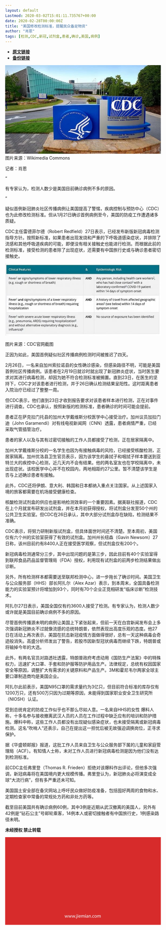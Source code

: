 ```yaml
---
layout: default
Lastmod: 2020-03-02T15:01:11.735767+00:00
date: 2020-02-28T00:00:00Z
title: "美国修改检测标准，提醒民众备足物资"
author: "肖恩"
tags: [检测,CDC,新冠,试剂盒,患者,确诊,美国,病例]
---
```


* [**原文链接**](https://mp.weixin.qq.com/s/e5l7JFg_TrdAcdcWEde77g)
* [**备份链接**](http://archive.today/pA1ip)


![](/images/post/6ec2a913a257745e044f9769c6bf22fa.jpg)图片来源：Wikimedia Commons

  

记者：肖恩

  

“

  

有专家认为，检测人数少是美国目前确诊病例不多的原因。

  

”

疑似首例新冠肺炎社区传播病例让美国提高了警惕，疾病控制与预防中心（CDC）也为此修改检测标准。但从1月21日确诊首例病例至今，美国的防疫工作遭遇诸多质疑。

CDC主任雷德菲尔德（Robert Redfield）27日表示，已经发布新版新冠病毒检测指导方针。按照新标准，如果患者出现发烧和严重的下呼吸道感染症状，并排除了流感和其他呼吸道疾病的可能，即便没有相关接触史也能进行检测。而根据此前的检测标准，接受检测的患者除了出现症状，还需要有中国旅行史或与确诊患者密切接触史。

![](/images/post/c40c23083be59bd55d9e7a56ee09c80a.jpg)

图片来源：CDC官网截图

正因为如此，美国首例疑似社区传播病例检测时间被推迟了四天。

2月26日，一名来自加州索拉诺县的女性确诊感染，但感染路径不明，可能是美国首例社区传播病例。该患者在2月19日就诊时就出现了新冠肺炎症状，当时医生要求对其进行病毒检测，却因为她不符合检测标准被搁置。直到23日，在医生的坚持下，CDC才对该患者进行检测，并于26日确认检测结果呈阳性。这时距离患者入院治疗已经过了整整一周。

但CDC表示，他们直到23日才收到报告要求对该患者样本进行检测，正在对事件进行调查。CDC也承认，按照新版的检测标准，患者确诊的时间可能会提前。

患者正在萨克拉门托县的加州大学戴维斯分校医学中心接受治疗。加州议员加拉门迪（John Garamendi）对有线电视新闻网（CNN）透露，患者病情严重，已经采取气管插管治疗。

患者的家人以及与其有过密切接触的工作人员都接受了检测，正在居家隔离中。

加州大学戴维斯分校的一名学生也因为有接触病毒的风险，已经接受核酸检测，正居家隔离。加州优洛县卫生官员表示，因为该学生的鼻拭子和咽拭子样本要送到亚特兰大的疾控中心检测，近几天内不会有结果。他的两名室友也在学校隔离中，未出现症状。该校医学中心并不在校园内，两地相距约27公里。暂不清楚该学生是否与上述确诊患者有接触。

此外，CDC还将伊朗、意大利、韩国和日本都纳入重点关注国家。从上述国家入境的旅客都需要在机场接受健康检查。

核酸检测试剂盒的供应也是影响检测效率的一个重要因素。据美联社报道，CDC在上个月就宣布研发出试剂盒，并在本月初获得授权，将试剂盒分发至50个州的公共卫生实验室。但CDC在26日承认，其中大部分试剂盒存在缺陷，检测结果不准确。

CDC表示，将努力研制新版试剂盒，但具体面世时间还不清楚。至本周初，美国仅有六个州的实验室获得了有效的试剂盒。加州州长纽森（Gavin Newsom）27日称，该州目前约有8400人正在接受医学观察，但试剂盒仅有200个。

新冠病毒检测通常分三步，其中出现问题的是第三步，因此目前有40个实验室得到联邦食品药品监督管理局（FDA）授权，利用现有试剂盒的前两步检测结果做出诊断。

另外，所有检测样本都需要送至联邦检测中心，进一步拖长了确诊时间。美国卫生与公众服务部（HHS）部长阿扎尔（Alex Azar）表示，到本周末，全国具备检测能力的实验室预计将增加到93个，同时有70个企业正竞相研发“临床诊断”检测技术。

阿扎尔27日表示，美国全国仅有约3600人接受了检测。有专家认为，检测人数少或许就是美国目前确诊病例不多的原因。

尽管首例传播源未明的病例让美国上下紧张起来，但前一天在白宫新闻发布会上多次强调新冠肺炎不过就像流感的总统特朗普，依然表现出高度乐观的态度。他27日在活动上再次表示，美国在抗击新冠疫情方面做得很好，总有一天这种病毒会奇迹般消失。高盛分析师发出了警告，若股市因新型冠状病毒而继续下跌，特朗普或将输掉今年的大选。

此外，有两名官员对路透社透露，特朗普政府考虑动用《国防生产法案》中的特殊权力，迅速扩大口罩、手套和防护服等防护用品生产。法律规定，总统有权因国家安全等原因，调整扩大有需求的关键原料和产品生产。3M和霍尼韦尔两家全球主要口罩制造商均是美国企业。

阿扎尔此前表示，美国N95口罩的需求量约为3亿只，但目前符合标准的库存仅有1200万只，还有500万只因为过期等原因，未能得到国家职业安全卫生研究所 （NIOSH）认证。

受到总统肯定的防疫工作似乎也不那么尽如人意。一名来自HHS的女性 爆料人称，十多名参与接收撤离武汉人员的人员在工作过程中缺乏应有的培训和防护措施。爆料中称，这些工作人员都没有出现疑似感染症状，也未接受隔离或新冠病毒检测。这名“吹哨人”还表示，自己在提出这一担忧后被无故强迫调换岗位，正寻求保护。

据《华盛顿邮报》报道，这批工作人员来自卫生与公众服务部下属的儿童和家庭管理局（ACF）。有知情人士称，未对工作人员进行新冠病毒检测是因为他们没有达到检测标准。

前CDC主任弗里登（Thomas R. Frieden）拒绝对该爆料作出评论，但他多次强调，新冠病毒将在美国境内更大规模传播。弗里登认为，新冠肺炎必将演变成全球“大流行病”，但有多严重还未可知。

美国国土安全部在备灾网站上呼吁民众做好防疫准备，包括囤好两周的食物和水、定期检查家中常备的常规处方药和非处方药等。

截至目前美国共有确诊病例60例，其中3例是近期从武汉撤离的美国人，另外有42例是“钻石公主”号邮轮乘客，14例本人或密切接触者有中国旅行史，1例感染路径未明。

  

**未经授权 禁止转载**

  

  

![](/images/post/3ef9527fd7edfb43b0c70486c7a956af.jpg)

